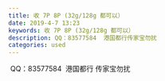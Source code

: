 ```yaml
---
title: 收 7P 8P (32g/128g 都可以）
date: 2019-4-7 13:23
keywords: 收 7P 8P (32g/128g 都可以）
description: QQ：83577584  港国都行传家宝勿扰
categories: used
---
```

<td class="t_f" id="postmessage_3419558">

<img alt="" border="0" onclick="" onmouseover="" smilieid="131" src="static/image/smiley/default/lol.gif"/><img alt="" border="0" onclick="" onmouseover="" smilieid="131" src="static/image/smiley/default/lol.gif"/><img alt="" border="0" onclick="" onmouseover="" smilieid="131" src="static/image/smiley/default/lol.gif"/> QQ：83577584  港国都行 传家宝勿扰</td>
